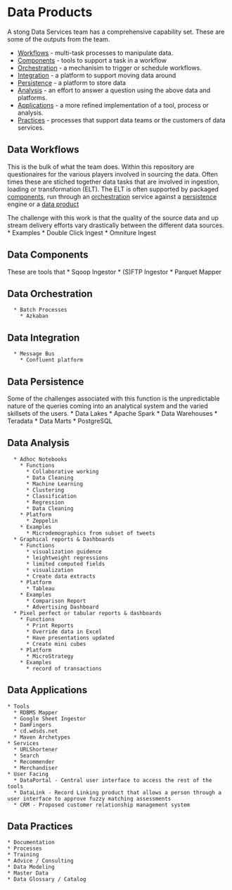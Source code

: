 # Data Products

A stong Data Services team has a comprehensive capability set.   These are some of the outputs from the team.

  * [Workflows](#data-workflows) - multi-task processes to manipulate data.
  * [Components](#data-components) - tools to support a task in a workflow
  * [Orchestration](#data-orchestration) - a mechanisim to trigger or schedule workflows.
  * [Integration](#data-integration) - a platform to support moving data around
  * [Persistence](#data-persistence) - a platform to store data
  * [Analysis](#data-analysis) - an effort to answer a question using the above data and platforms.
  * [Applications](#data-applications) - a more refined implementation of a tool, process or analysis.
  * [Practices](#data-practices) - processes that support data teams or the customers of data services.

##  Data Workflows
This is the bulk of what the team does.  Within this repository are questionaires for the various players involved in sourcing the data.   Often times these are stiched together data tasks that are involved in ingestion, loading or transformation (ELT).   The ELT is often supported by packaged [components](#data-components), run through an [orchestration](#data-orchestration) service against a [persistence](#data-persistence) engine or a [data product](#data-product)

The challenge with this work is that the quality of the source data and up stream delivery efforts vary drastically between the different data sources.
	* Examples
      * Double Click Ingest
      * Omniture Ingest

##  Data Components
These are tools that 
    * Sqoop Ingestor
    * (S)FTP Ingestor
    * Parquet Mapper

##  Data Orchestration
	  * Batch Processes
	    * Azkaban

##  Data Integration
	  * Message Bus
	    * Confluent platform

##  Data Persistence
Some of the challenges associated with this function is the unpredictable nature of the queries coming into an analytical system and the varied skillsets of the users.
      * Data Lakes
        * Apache Spark
      * Data Warehouses
        * Teradata
      * Data Marts
        * PostgreSQL

##  Data Analysis

	  * Adhoc Notebooks
	    * Functions
	      * Collaborative working
	      * Data Cleaning
	      * Machine Learning
	      * Clustering
	      * Classification
	      * Regression
	      * Data Cleaning
	    * Platform
	      * Zeppelin
	    * Examples
		  * Microdemographics from subset of tweets
	  * Graphical reports & Dashboards
	    * Functions
	      * visualization guidence
	      * leightweight regressions
	      * limited computed fields
	      * visualization
		  * Create data extracts
	    * Platform
	      * Tableau
	    * Examples
		  * Comparison Report
		  * Advertising Dashboard
	  * Pixel perfect or tabular reports & dashboards
	    * Functions
		  * Print Reports
		  * Override data in Excel
		  * Have presentations updated
		  * Create mini cubes
	    * Platform
		  * MicroStrategy
	    * Examples
		  * record of transactions

##  Data Applications
    * Tools
	  * RDBMS Mapper
	  * Google Sheet Ingestor
	  * DamFingers
	  * cd.wdsds.net
	  * Maven Archetypes
    * Services
	  * URLShortener
	  * Search
	  * Recommender
	  * Merchandiser
    * User Facing
	  * DataPortal - Central user interface to access the rest of the tools
	  * DataLink - Record Linking product that allows a person through a user interface to approve fuzzy matching assessments
	  * CRM - Proposed customer relationship management system

## Data Practices
    * Documentation
    * Processes
    * Training
    * Advice / Consulting
    * Data Modeling
    * Master Data
    * Data Glossary / Catalog
